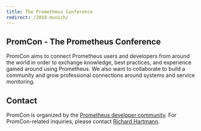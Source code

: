 ```yaml
---
title: The Prometheus Conference
redirect: /2018-munich/
---
```


## PromCon - The Prometheus Conference

PromCon aims to connect Prometheus users and developers from around the world
in order to exchange knowledge, best practices, and experience gained around
using Prometheus. We also want to collaborate to build a community and grow
professional connections around systems and service monitoring.

## Contact

PromCon is organized by the [Prometheus developer community](https://prometheus.io/community/).
For PromCon-related inquiries, please contact [Richard Hartmann](mailto:richih+promcon@richih.org).

